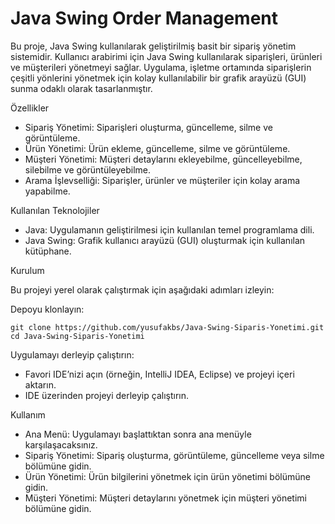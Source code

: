 # Java Swing Order Management

Bu proje, Java Swing kullanılarak geliştirilmiş basit bir sipariş yönetim sistemidir. Kullanıcı arabirimi için Java Swing kullanılarak siparişleri, ürünleri ve müşterileri yönetmeyi sağlar. Uygulama, işletme ortamında siparişlerin çeşitli yönlerini yönetmek için kolay kullanılabilir bir grafik arayüzü (GUI) sunma odaklı olarak tasarlanmıştır.

Özellikler

- Sipariş Yönetimi: Siparişleri oluşturma, güncelleme, silme ve görüntüleme.
- Ürün Yönetimi: Ürün ekleme, güncelleme, silme ve görüntüleme.
- Müşteri Yönetimi: Müşteri detaylarını ekleyebilme, güncelleyebilme, silebilme ve görüntüleyebilme.
- Arama İşlevselliği: Siparişler, ürünler ve müşteriler için kolay arama yapabilme.

Kullanılan Teknolojiler

- Java: Uygulamanın geliştirilmesi için kullanılan temel programlama dili.
- Java Swing: Grafik kullanıcı arayüzü (GUI) oluşturmak için kullanılan kütüphane.

Kurulum

Bu projeyi yerel olarak çalıştırmak için aşağıdaki adımları izleyin:

 Depoyu klonlayın:

	git clone https://github.com/yusufakbs/Java-Swing-Siparis-Yonetimi.git
	cd Java-Swing-Siparis-Yonetimi


 Uygulamayı derleyip çalıştırın:
- Favori IDE’nizi açın (örneğin, IntelliJ IDEA, Eclipse) ve projeyi içeri aktarın.
- IDE üzerinden projeyi derleyip çalıştırın.

Kullanım

- Ana Menü: Uygulamayı başlattıktan sonra ana menüyle karşılaşacaksınız.
-	Sipariş Yönetimi: Sipariş oluşturma, görüntüleme, güncelleme veya silme bölümüne gidin.
-	Ürün Yönetimi: Ürün bilgilerini yönetmek için ürün yönetimi bölümüne gidin.
-	Müşteri Yönetimi: Müşteri detaylarını yönetmek için müşteri yönetimi bölümüne gidin.
 
